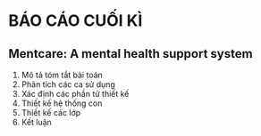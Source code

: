 # BÁO CÁO CUỐI KÌ 
## Mentcare: A mental health support system
1. Mô tả tóm tắt bài toán
2. Phân tích các ca sử dụng
3. Xác định các phần tử thiết kế
4. Thiết kế hệ thống con
5. Thiết kế các lớp
6. Kết luận 
